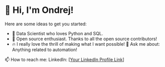 # 👋 Hi, I'm Ondrej!

Here are some ideas to get you started:

* 🎨 Data Scientist who loves Python and SQL.
* 🎁 Open source enthusiast. Thanks to all the open source contributors!
* 🔥 I really love the thrill of making what I want possible!
💬 Ask me about:  Anything related to automation!

📫 How to reach me:  LinkedIn: [[Your LinkedIn Profile Link](https://www.linkedin.com/in/ondrej-mlynarcik/)]
